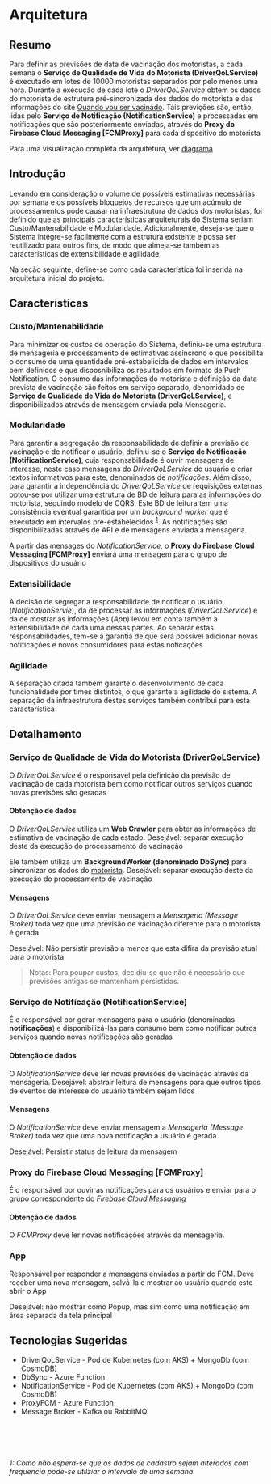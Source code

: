 # Arquitetura

## Resumo

Para definir as previsões de data de vacinação dos motoristas, a cada semana o **Serviço de Qualidade de Vida do Motorista (DriverQoLService)** é executado em lotes de 10000 motoristas separados por pelo menos uma hora. Durante a execução de cada lote o *DriverQoLService* obtem os dados do motorista de estrutura pré-sincronizada dos dados do motorista e das informações do site [Quando vou ser vacinado](https://quandovouservacinado.com/).
Tais previções são, então, lidas pelo  **Serviço de Notificação (NotificationService)** e processadas em notificações que são posteriormente enviadas, através do **Proxy do Firebase Cloud Messaging [FCMProxy]** para cada dispositivo do motorista

Para uma visualização completa da arquitetura, ver [diagrama](diagram.md)

## Introdução

Levando em consideração o volume de possíveis estimativas necessárias por semana e os possíveis bloqueios de recursos que um acúmulo de processamentos pode causar na infraestrutura de dados dos motoristas, foi definido que as principais características arquiteturais do Sistema seriam Custo/Mantenabilidade e Modularidade. Adicionalmente, deseja-se que o Sistema integre-se facilmente com a estrutura existente e possa ser reutilizado para outros fins, de modo que almeja-se também as características de extensibilidade e agilidade

Na seção seguinte, define-se como cada característica foi inserida na arquitetura inicial do projeto.

## Características

### Custo/Mantenabilidade

Para minimizar os custos de operação do Sistema, definiu-se uma estrutura de mensageria e processamento de estimativas assíncrono o que possibilita o consumo de uma quantidade pré-estabelicida de dados em intervalos bem definidos e que disposnibiliza os resultados em formato de Push Notification. 
O consumo das informações do motorista e definição da data prevista de vacinação são feitos em serviço separado, denomidado de **Serviço de Qualidade de Vida do Motorista (DriverQoLService)**, e disponibilizados através de mensagem enviada pela Mensageria.

### Modularidade
Para garantir a segregação da responsabilidade de definir a previsão de vacinação e de notificar o usuário, definiu-se o **Serviço de Notificação (NotificationService)**, cuja responsabilidade é ouvir mensagens de interesse, neste caso mensagens do *DriverQoLService* do usuário e criar textos informativos para este, denominados de *notificações*. 
Além disso, para garantir a independência do *DriverQoLService* de requisições externas optou-se por utilizar uma estrutura de BD de leitura para as informações do motorista, seguindo modelo de CQRS. Este BD de leitura tem uma consistência eventual garantida por um *background worker* que é executado em intervalos pré-estabelecidos <sup>[1](#note-1)</sup>.
As notificações são disponibilizadas através de API e de mensagens enviada a mensageria. 

A partir das mensages do *NotificationService*, o **Proxy do Firebase Cloud Messaging [FCMProxy]** enviará uma mensagem para o grupo de dispositivos do usuário

### Extensibilidade
A decisão de segregar a responsabilidade de notificar o usuário (*NotificationServie*), da de processar as informações (*DriverQoLService*) e da de mostrar as informações (*App*) levou em conta também a extensibilidade de cada uma dessas partes. Ao separar estas responsabilidades, tem-se a garantia de que será possível adicionar novas notificações e novos consumidores para estas noticações

### Agilidade
A separação citada também garante o desenvolvimento de cada funcionalidade por times distintos, o que garante a agilidade do sistema. 
A separação da infraestrutura destes serviços também contribui para esta característica

## Detalhamento

### Serviço de Qualidade de Vida do Motorista (DriverQoLService)

O *DriverQoLService* é o responsável pela definição da previsão de vacinação de cada motorista bem como notificar outros serviços quando novas previsões são geradas

#### **Obtenção de dados**
O *DriverQoLService* utiliza um **Web Crawler** para obter as informações de estimativa de vacinação de cada estado. Desejável: separar execução deste da execução do processamento de vacinação

Ele também utiliza um **BackgroundWorker (denominado DbSync)** para sincronizar os dados do [motorista](../resources/driver_resources.json). Desejável: separar execução deste da execução do processamento de vacinação

#### **Mensagens**

O *DriverQoLService* deve enviar mensagem a *Mensageria (Message Broker)* toda vez que uma previsão de vacinação diferente para o motorista é gerada

Desejável: Não persistir previsão a menos que esta difira da previsão atual para o motorista

> Notas: Para poupar custos, decidiu-se que não é necessário que previsões antigas se mantenham persistidas. 

### Serviço de Notificação (NotificationService)

É o responsável por gerar mensagens para o usuário (denominadas **notificações**) e disponibilizá-las para consumo bem como notificar outros serviços quando novas notificações são geradas

#### **Obtenção de dados**
O *NotificationService* deve ler novas previsões de vacinação através da mensageria.
Desejável: abstrair leitura de mensagens para que outros tipos de eventos de interesse do usuário também sejam lidos

#### **Mensagens**

O *NotificationService* deve enviar mensagem a *Mensageria (Message Broker)* toda vez que uma nova notificação a usuário é gerada

Desejável: Persistir status de leitura da mensagem

### Proxy do Firebase Cloud Messaging [FCMProxy]

É o responsável por ouvir as notificações para os usuários e enviar para o grupo correspondente do [*Firebase Cloud Messaging*](https://firebase.google.com/docs/cloud-messaging/android/first-message)

#### **Obtenção de dados**
O *FCMProxy* deve ler novas notificações através da mensageria.


### App

Responsável por responder a mensagens enviadas a partir do FCM. Deve receber uma nova mensagem, salvá-la e mostrar ao usuário quando este abrir o App

Desejável: não mostrar como Popup, mas sim como uma notificação em área separada da tela principal


## Tecnologias Sugeridas

- DriverQoLService - Pod de Kubernetes (com AKS) + MongoDb (com CosmoDB)
- DbSync - Azure Function
- NotificationService - Pod de Kubernetes (com AKS) + MongoDb (com CosmoDB)
- ProxyFCM - Azure Function
- Message Broker - Kafka ou RabbitMQ

<br>
<br>
<br>


###### <a name="note-1">1</a>:  Como não espera-se que os dados de cadastro sejam alterados com frequencia pode-se utilziar o intervalo de uma semana
